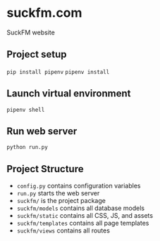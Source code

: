 # suckfm.com
SuckFM website

## Project setup

`pip install pipenv`
`pipenv install`

## Launch virtual environment

`pipenv shell`

## Run web server

`python run.py`

## Project Structure

- `config.py` contains configuration variables
- `run.py` starts the web server
- `suckfm/` is the project package
- `suckfm/models` contains all database models
- `suckfm/static` contains all CSS, JS, and assets
- `suckfm/templates` contains all page templates
- `suckfm/views` contains all routes
